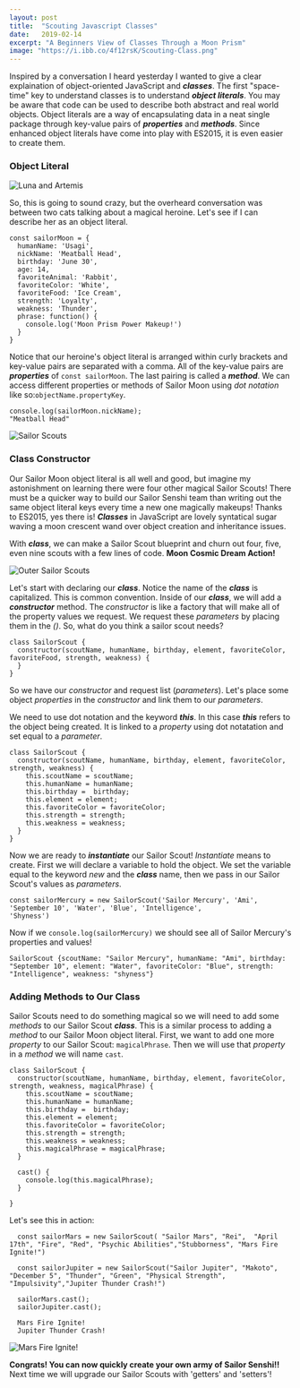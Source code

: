 ```yaml
---
layout: post
title:  "Scouting Javascript Classes"
date:   2019-02-14
excerpt: "A Beginners View of Classes Through a Moon Prism"
image: "https://i.ibb.co/4f12rsK/Scouting-Class.png"
---
```

Inspired by a conversation I heard yesterday I wanted to give a clear explaination of object-oriented JavaScript and **_classes_**. The first "space-time" key to understand classes is to understand **_object literals_**. You may be aware that code can be used to describe both abstract and real world objects. Object literals are a way of encapsulating data in a neat single package through key-value pairs of **_properties_** and **_methods_**. Since enhanced object literals have come into play with ES2015, it is even easier to create them. 

### Object Literal

![Luna and Artemis](https://i.ibb.co/VSBbrGz/lunaandartemis.jpg#feature)

So, this is going to sound crazy, but the overheard conversation was between two cats talking about a magical heroine. Let's see if I can describe her as an object literal. 

    const sailorMoon = {
      humanName: 'Usagi',
      nickName: 'Meatball Head',
      birthday: 'June 30',
      age: 14,
      favoriteAnimal: 'Rabbit',
      favoriteColor: 'White',
      favoriteFood: 'Ice Cream',
      strength: 'Loyalty',
      weakness: 'Thunder',
      phrase: function() {
        console.log('Moon Prism Power Makeup!')
      }
    }

Notice that our heroine's object literal is arranged within curly brackets and key-value pairs are separated with a comma. All of the key-value pairs are **_properties_** of ```const sailorMoon```. The last pairing is called a **_method_**.
We can access different properties or methods of Sailor Moon using _dot notation_ like so:```objectName.propertyKey```.

    console.log(sailorMoon.nickName);
    "Meatball Head"

![Sailor Scouts](https://i.ibb.co/rGYJDQ0/Senshi-Sailor-Moon.jpg#feature)

### Class Constructor

Our Sailor Moon object literal is all well and good, but imagine my astonishment on learning there were four other magical Sailor Scouts! There must be a quicker way to build our Sailor Senshi team than writing out the same object literal keys every time a new one magically makeups! Thanks to ES2015, yes there is! **_Classes_** in JavaScript are lovely syntatical sugar waving a moon crescent wand over object creation and inheritance issues.

With **_class_**, we can make a Sailor Scout blueprint and churn out four, five, even nine scouts with a few lines of code. **Moon Cosmic Dream Action!**

![Outer Sailor Scouts](https://i.ibb.co/NpWmxV3/Outer-Senshi.jpg#feature)

Let's start with declaring our **_class_**. Notice the name of the **_class_** is capitalized. This is common convention. Inside of our **_class_**, we will add a **_constructor_** method. The _constructor_ is like a factory that will make all of the property values we request. We request these _parameters_ by placing them in the _()_. So, what do you think a sailor scout needs? 

    class SailorScout {
      constructor(scoutName, humanName, birthday, element, favoriteColor, favoriteFood, strength, weakness) {
      }
    }

So we have our _constructor_ and request list (_parameters_). Let's place some object _properties_ in the _constructor_ and link them to our _parameters_. 

We need to use dot notation and the keyword **_this_**. In this case **_this_** refers to the object being created. It is linked to a _property_ using dot notatation and set equal to a _parameter_.

    class SailorScout {
      constructor(scoutName, humanName, birthday, element, favoriteColor, strength, weakness) {
        this.scoutName = scoutName;
        this.humanName = humanName;
        this.birthday =  birthday;
        this.element = element;
        this.favoriteColor = favoriteColor;
        this.strength = strength;
        this.weakness = weakness;
      }
    }

Now we are ready to **_instantiate_** our Sailor Scout! _Instantiate_ means to create. First we will declare a variable to hold the object. We set the variable equal to the keyword _new_ and the **_class_** name, then we pass in our Sailor Scout's values as _parameters_.

    const sailorMercury = new SailorScout('Sailor Mercury', 'Ami', 'September 10', 'Water', 'Blue', 'Intelligence', 
    'Shyness')

Now if we ```console.log(sailorMercury)``` we should see all of Sailor Mercury's properties and values!

    SailorScout {scoutName: "Sailor Mercury", humanName: "Ami", birthday: "September 10", element: "Water", favoriteColor: "Blue", strength: "Intelligence", weakness: "shyness"}

### Adding Methods to Our Class

Sailor Scouts need to do something magical so we will need to add some _methods_ to our Sailor Scout **_class_**. This is a similar process to adding a _method_ to our Sailor Moon object literal.  First, we want to add one more _property_ to our Sailor Scout: ```magicalPhrase```. Then we will use that _property_ in a _method_ we will name ```cast```.

    class SailorScout {
      constructor(scoutName, humanName, birthday, element, favoriteColor, strength, weakness, magicalPhrase) {
        this.scoutName = scoutName;
        this.humanName = humanName;
        this.birthday =  birthday;
        this.element = element;
        this.favoriteColor = favoriteColor;
        this.strength = strength;
        this.weakness = weakness;
        this.magicalPhrase = magicalPhrase;
      }

      cast() {
        console.log(this.magicalPhrase);
      }

    }

Let's see this in action:

      const sailorMars = new SailorScout( "Sailor Mars", "Rei",  "April 17th", "Fire", "Red", "Psychic Abilities","Stubborness", "Mars Fire Ignite!")

      const sailorJupiter = new SailorScout("Sailor Jupiter", "Makoto", "December 5", "Thunder", "Green", "Physical Strength", "Impulsivity","Jupiter Thunder Crash!")

      sailorMars.cast();
      sailorJupiter.cast();

      Mars Fire Ignite!
      Jupiter Thunder Crash!

![Mars Fire Ignite!](https://i.ibb.co/9HFcdvH/sailor-mars-fire.jpg#feature)

**Congrats! You can now quickly create your own army of Sailor Senshi!!**
Next time we will upgrade our Sailor Scouts with 'getters' and 'setters'!

    
